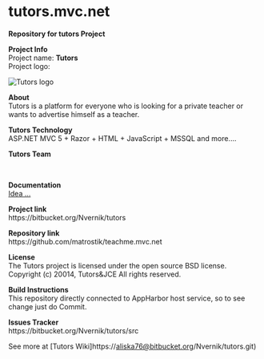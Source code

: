 tutors.mvc.net
===============

<p><b>Repository for tutors Project</b></p>
<p>
<b>Project Info</b><br>
Project name: <b>Tutors</b><br>
Project logo:<br>
</p>

![Tutors logo](http://s020.radikal.ru/i703/1410/88/2b270a876d6b.jpg)

<p>
<b>About</b><br>
Tutors is a platform for everyone who is looking for a private teacher or wants to advertise himself as a teacher.
</p>

<p>
<b>Tutors Technology</b><br>
ASP.NET MVC 5 + Razor + HTML + JavaScript + MSSQL and more....<br>
</p>


<b>Tutors Team</b><br>

<br>

<b>Documentation</b><br>
[Idea ...](https://onedrive.live.com/view.aspx?cid=0094C30C270D9ABF&resid=94C30C270D9ABF%21148&app=Word&authkey=%21AJ04l3zj1czGrIo&wdo=1)<br>

<p>
<b>Project link</b><br>
https://bitbucket.org/Nvernik/tutors
</p>

<p>
<b>Repository link</b><br>
https://github.com/matrostik/teachme.mvc.net
</p>

<p>
<b>License</b><br>
The Tutors project is licensed under the open source BSD license.<br>
Copyright (c) 20014, Tutors&JCE
All rights reserved.
</p>

<p>
<b>Build Instructions</b><br>
This repository directly connected to AppHarbor host service, so to see change just do Commit.
</p>

<p>
<b>Issues Tracker</b><br>
https://bitbucket.org/Nvernik/tutors/src
</p>


See more at [Tutors Wiki]https://aliska76@bitbucket.org/Nvernik/tutors.git)
